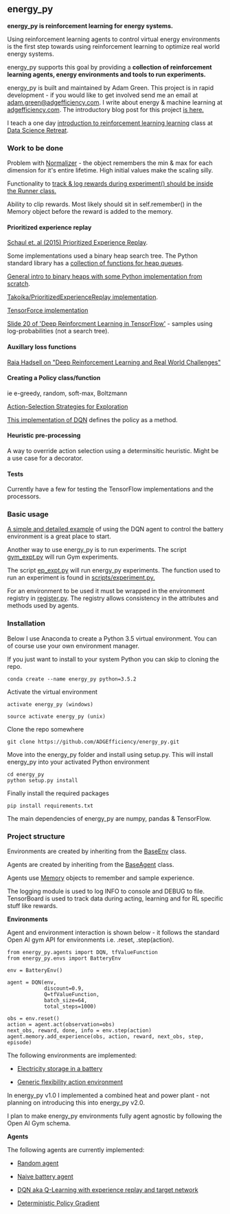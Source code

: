 ## energy_py

**energy_py is reinforcement learning for energy systems.**

Using reinforcement learning agents to control virtual energy environments is the first step towards using reinforcement learning to optimize real world energy systems.

energy_py supports this goal by providing a **collection of reinforcement learning agents, energy environments and tools to run experiments.**

energy_py is built and maintained by Adam Green.  This project is in rapid development - if you would like to get involved send me an email at [adam.green@adgefficiency.com](adam.green@adgefficiency.com).  I write about energy & machine learning at [adgefficiency.com](http://adgefficiency.com/).  The introductory blog post for this project [is here.](http://adgefficiency.com/energy_py-reinforcement-learning-for-energy-systems/)

I teach a one day [introduction to reinforcement learning learning](https://github.com/ADGEfficiency/DSR_RL) class at [Data Science Retreat](https://www.datascienceretreat.com/).

### Work to be done
Problem with [Normalizer](https://github.com/ADGEfficiency/energy_py/blob/master/energy_py/scripts/processors.py) - the object remembers the min & max for each dimension for it's entire lifetime.  High initial values make the scaling silly.

Functionality to [track & log rewards during experiment() should be inside the Runner class.](https://github.com/ADGEfficiency/energy_py/blob/master/energy_py/scripts/experiment.py)

Ability to clip rewards.  Most likely should sit in self.remember() in the Memory object before the reward is added to the memory.  

#### Prioritized experience replay
[Schaul et. al (2015) Prioritized Experience Replay](https://arxiv.org/abs/1511.05952).

Some implementations used a binary heap search tree.  The Python standard library has a [collection of functions for heap queues](https://docs.python.org/3/library/heapq.html).

[General intro to binary heaps with some Python implementation from scratch](http://interactivepython.org/runestone/static/pythonds/Trees/BinaryHeapImplementation.html).

[Takoika/PrioritizedExperienceReplay implementation](https://github.com/takoika/PrioritizedExperienceReplay/blob/master/sum_tree.py).

[TensorForce implementation](https://github.com/reinforceio/tensorforce/blob/master/tensorforce/core/memories/prioritized_replay.py)

[Slide 20 of 'Deep Reinforcment Learning in TensorFlow'](http://web.stanford.edu/class/cs20si/lectures/slides_14.pdf) - samples using log-probabilities (not a search tree).

#### Auxillary loss functions
[Raia Hadsell on "Deep Reinforcement Learning and Real World Challenges"](https://www.youtube.com/watch?v=0e_uGa7ic74)

#### Creating a Policy class/function
ie e-greedy, random, soft-max, Boltzmann

[Action-Selection Strategies for Exploration](https://medium.com/emergent-future/simple-reinforcement-learning-with-tensorflow-part-7-action-selection-strategies-for-exploration-d3a97b7cceaf)

[This implementation of DQN](https://ewanlee.github.io/2017/07/09/Using-Tensorflow-and-Deep-Q-Network-Double-DQN-to-Play-Breakout/) defines the policy as a method.

#### Heuristic pre-processing
A way to override action selection using a determinsitic heuristic.  Might be a use case for a decorator.

#### Tests
Currently have a few for testing the TensorFlow implementations and the processors.

### Basic usage

[A simple and detailed example](https://github.com/ADGEfficiency/energy_py/blob/master/notebooks/examples/Q_learning_battery.ipynb) of using the DQN agent to control the battery environment is a great place to start.


Another way to use energy_py is to run experiments.
 The script [gym_expt.py](https://github.com/ADGEfficiency/energy_py/blob/master/energy_py/experiments/gym_expt.py) will run Gym experiments.  

The script [ep_expt.py](https://github.com/ADGEfficiency/energy_py/blob/master/energy_py/experiments/ep_expt.py) will run energy_py experiments.  The function used to run an experiment is found in [scripts/experiment.py.](https://github.com/ADGEfficiency/energy_py/blob/master/energy_py/scripts/experiment.py)

For an environment to be used it must be wrapped in the environment registry in [register.py](https://github.com/ADGEfficiency/energy_py/blob/master/energy_py/envs/register.py).  The registry allows consistency in the attributes and methods used by agents.  

### Installation
Below I use Anaconda to create a Python 3.5 virtual environment.  You can of course use your own environment manager.

If you just want to install to your system Python you can skip to cloning the repo.  
```
conda create --name energy_py python=3.5.2
```
Activate the virtual environment
```
activate energy_py (windows)

source activate energy_py (unix)
```
Clone the repo somewhere
```
git clone https://github.com/ADGEfficiency/energy_py.git
```
Move into the energy_py folder and install using setup.py.  This will install energy_py into your activated Python environment
```
cd energy_py
python setup.py install
```
Finally install the required packages
```
pip install requirements.txt
```
The main dependencies of energy_py are numpy, pandas & TensorFlow.  

### Project structure

Environments are created by inheriting from the [BaseEnv](https://github.com/ADGEfficiency/energy_py/blob/master/energy_py/envs/env_core.py) class.

Agents are created by inheriting from the [BaseAgent](https://github.com/ADGEfficiency/energy_py/blob/master/energy_py/agents/agent.py) class.  

Agents use [Memory](https://github.com/ADGEfficiency/energy_py/blob/master/energy_py/agents/memory.py) objects to remember and sample experience.  

The logging module is used to log INFO to console and DEBUG to file.  TensorBoard is used to track data during acting, learning and for RL specific stuff like rewards.

**Environments**

Agent and environment interaction is shown below - it follows the standard
Open AI gym API for environments i.e. .reset, .step(action).

```
from energy_py.agents import DQN, tfValueFunction
from energy_py.envs import BatteryEnv

env = BatteryEnv()

agent = DQN(env,
            discount=0.9,
            Q=tfValueFunction,
            batch_size=64,
            total_steps=1000)

obs = env.reset()
action = agent.act(observation=obs)
next_obs, reward, done, info = env.step(action)
agent.memory.add_experience(obs, action, reward, next_obs, step, episode)

```
The following environments are implemented:

- [Electricity storage in a battery](https://github.com/ADGEfficiency/energy_py/tree/master/energy_py/envs/battery)

- [Generic flexibility action environment](https://github.com/ADGEfficiency/energy_py/tree/master/energy_py/envs/flex)

In energy_py v1.0 I implemented a combined heat and power plant - not planning
on introducing this into energy_py v2.0.

I plan to make energy_py environments fully agent agnostic by following the Open AI Gym schema.

**Agents**

The following agents are currently implemented:

- [Random agent](https://github.com/ADGEfficiency/energy_py/blob/master/energy_py/agents/random_agent.py)

- [Naive battery agent](https://github.com/ADGEfficiency/energy_py/blob/master/energy_py/agents/naive/naive_battery.py)

- [DQN aka Q-Learning with experience replay and target network](https://github.com/ADGEfficiency/energy_py/blob/master/energy_py/agents/Q_learning/dqn.py)

- [Deterministic Policy Gradient](https://github.com/ADGEfficiency/energy_py/blob/master/energy_py/agents/Q_learning/dpg.py)
